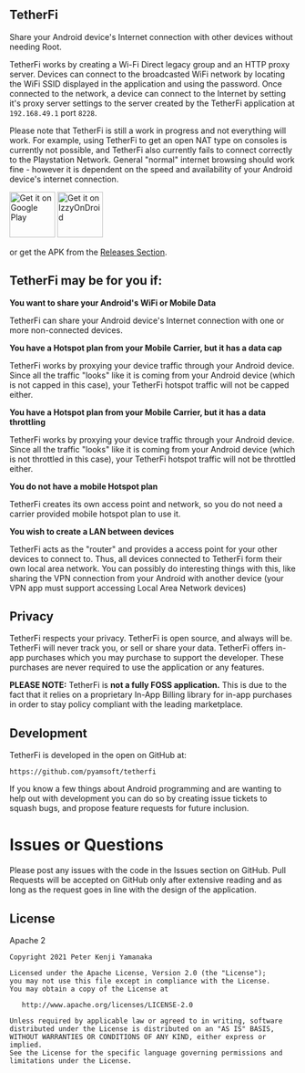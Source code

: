 TetherFi
--------

Share your Android device's Internet connection with other devices without needing Root.

TetherFi works by creating a Wi-Fi Direct legacy group and an HTTP proxy server. Devices can
connect to the broadcasted WiFi network by locating the WiFi SSID displayed in the application
and using the password. Once connected to the network, a device can connect to the Internet by
setting it's proxy server settings to the server created by the TetherFi application at
`192.168.49.1` port `8228`.

Please note that TetherFi is still a work in progress and not everything will work. For example,
using TetherFi to get an open NAT type on consoles is currently not possible, and TetherFi
also currently fails to connect correctly to the Playstation Network. General "normal" internet
browsing should work fine - however it is dependent on the speed and availability of your Android
device's internet connection.

[<img src="https://play.google.com/intl/en_us/badges/images/generic/en-play-badge.png"
     alt="Get it on Google Play"
     height="80">](https://play.google.com/store/apps/details?id=com.pyamsoft.tetherfi)
[<img src="https://gitlab.com/IzzyOnDroid/repo/-/raw/master/assets/IzzyOnDroid.png"
     alt="Get it on IzzyOnDroid"
     height="80">](https://apt.izzysoft.de/fdroid/index/apk/com.pyamsoft.tetherfi)

or get the APK from the [Releases Section](https://github.com/pyamsoft/tetherfi/releases/latest).

## TetherFi may be for you if:

**You want to share your Android's WiFi or Mobile Data**

TetherFi can share your Android device's Internet connection with one or more non-connected devices.

**You have a Hotspot plan from your Mobile Carrier, but it has a data cap**

TetherFi works by proxying your device traffic through your Android device. Since all the traffic
"looks" like it is coming from your Android device (which is not capped in this case), your
TetherFi hotspot traffic will not be capped either.

**You have a Hotspot plan from your Mobile Carrier, but it has a data throttling**

TetherFi works by proxying your device traffic through your Android device. Since all the traffic
"looks" like it is coming from your Android device (which is not throttled in this case), your
TetherFi hotspot traffic will not be throttled either.

**You do not have a mobile Hotspot plan**

TetherFi creates its own access point and network, so you do not need a carrier provided mobile
hotspot plan to use it.

**You wish to create a LAN between devices**

TetherFi acts as the "router" and provides a access point for your other devices to connect to.
Thus, all devices connected to TetherFi form their own local area network. You can possibly do
interesting things with this, like sharing the VPN connection from your Android with another device
(your VPN app must support accessing Local Area Network devices)

## Privacy

TetherFi respects your privacy. TetherFi is open source, and always will be. TetherFi
will never track you, or sell or share your data. TetherFi offers in-app purchases which you
may purchase to support the developer. These purchases are never required to use the application
or any features.

**PLEASE NOTE:** TetherFi is **not a fully FOSS application.** This is due to the fact that it
relies on a proprietary In-App Billing library for in-app purchases in order to stay policy
compliant with the leading marketplace.

## Development

TetherFi is developed in the open on GitHub at:

```
https://github.com/pyamsoft/tetherfi
```

If you know a few things about Android programming and are wanting to help
out with development you can do so by creating issue tickets to squash bugs,
and propose feature requests for future inclusion.

# Issues or Questions

Please post any issues with the code in the Issues section on GitHub. Pull Requests
will be accepted on GitHub only after extensive reading and as long as the request
goes in line with the design of the application.

## License

Apache 2

```
Copyright 2021 Peter Kenji Yamanaka

Licensed under the Apache License, Version 2.0 (the "License");
you may not use this file except in compliance with the License.
You may obtain a copy of the License at

   http://www.apache.org/licenses/LICENSE-2.0

Unless required by applicable law or agreed to in writing, software
distributed under the License is distributed on an "AS IS" BASIS,
WITHOUT WARRANTIES OR CONDITIONS OF ANY KIND, either express or implied.
See the License for the specific language governing permissions and
limitations under the License.
```
